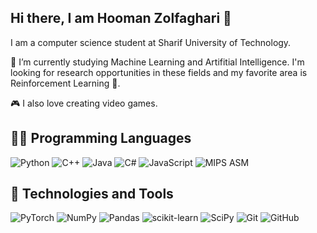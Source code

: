 ## Hi there, I am Hooman Zolfaghari 👋
I am a computer science student at Sharif University of Technology.

🌱 I’m currently studying Machine Learning and Artifitial Intelligence.
I'm looking for research opportunities in these fields and my favorite area is Reinforcement Learning 🧠.

🎮 I also love creating video games.
<!--
**hoomanzolfaghari84/hoomanzolfaghari84** is a ✨ _special_ ✨ repository because its `README.md` (this file) appears on your GitHub profile.

Here are some ideas to get you started:

- 🔭 I’m currently working on ...
- 🌱 I’m currently learning ...
- 👯 I’m looking to collaborate on ...
- 🤔 I’m looking for help with ...
- 💬 Ask me about ...
- 📫 How to reach me: ...
- 😄 Pronouns: ...
- ⚡ Fun fact: ...
-->
## 👨‍💻 Programming Languages
![Python](https://img.shields.io/badge/-Python-blue) ![C++](https://img.shields.io/badge/-C%2B%2B-gray) ![Java](https://img.shields.io/badge/-Java-orange)  ![C#](https://img.shields.io/badge/-C%23-purple) ![JavaScript](https://img.shields.io/badge/-JavaScript-yellow) ![MIPS ASM](https://img.shields.io/badge/-MIPS%20ASM-darkgreen)
## :rocket: Technologies and Tools
![PyTorch](https://img.shields.io/badge/PyTorch-%23EE4C2C.svg?style=for-the-badge&logo=PyTorch&logoColor=white) ![NumPy](https://img.shields.io/badge/numpy-%23013243.svg?style=for-the-badge&logo=numpy&logoColor=white) ![Pandas](https://img.shields.io/badge/pandas-%23150458.svg?style=for-the-badge&logo=pandas&logoColor=white) ![scikit-learn](https://img.shields.io/badge/scikit--learn-%23F7931E.svg?style=for-the-badge&logo=scikit-learn&logoColor=white) ![SciPy](https://img.shields.io/badge/scipy-%8CAAE6.svg?style=for-the-badge&logo=scipy&logoColor=white) ![Git](https://img.shields.io/badge/git-%23F05033.svg?style=for-the-badge&logo=git&logoColor=white) ![GitHub](https://img.shields.io/badge/github-%23121011.svg?style=for-the-badge&logo=github&logoColor=white) 
 
